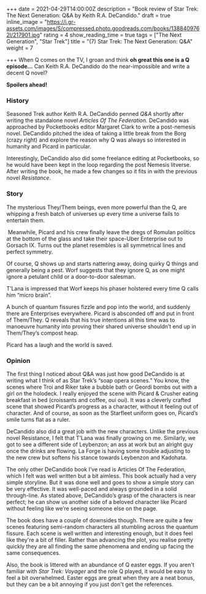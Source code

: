 +++
date = 2021-04-29T14:00:00Z
description = "Book review of Star Trek: The Next Generation: Q&A by Keith R.A. DeCandido."
draft = true
inline_image = "https://i.gr-assets.com/images/S/compressed.photo.goodreads.com/books/1388409762l/217901.jpg"
rating = 4
show_reading_time = true
tags = ["The Next Generation", "Star Trek"]
title = "(7) Star Trek: The Next Generation: Q&A"
weight = 7

+++
When Q comes on the TV, I groan and think **oh great this one is a Q episode...** Can Keith R.A. DeCandido do the near-impossible and write a decent Q novel?

**Spoilers ahead!**

<!--more-->

### History

Seasoned Trek author Keith R.A. DeCandido penned _Q&A_ shortly after writing the standalone novel _Articles Of The Federation._ DeCandido was approached by Pocketbooks editor Margaret Clark to write a post-nemesis novel. DeCandido pitched the idea of taking a little break from the Borg (crazy right) and explore the reason why Q was always so interested in humanity and Picard in particular.

  
Interestingly, DeCandido also did some freelance editing at Pocketbooks, so he would have been kept in the loop regarding the post Nemesis litverse.  
After writing the book, he made a few changes so it fits in with the previous novel _Resistance_.

### Story

The mysterious They/Them beings, even more powerful than the Q, are whipping a fresh batch of universes up every time a universe fails to entertain them. 

 Meanwhile, Picard and his crew finally leave the dregs of Romulan politics at the bottom of the glass and take their space-Uber Enterprise out to Gorsach IX. Turns out the planet resembles is all symmetrical lines and perfect symmetry. 

Of course, Q shows up and starts nattering away, doing quirky Q things and generally being a pest. Worf suggests that they ignore Q, as one might ignore a petulant child or a door-to-door salesman. 

T’Lana is impressed that Worf keeps his phaser holstered every time Q calls him “micro brain”. 

A bunch of quantum fissures fizzle and pop into the world, and suddenly there are Enterprises everywhere. Picard is absconded off and put in front of Them/They. Q reveals that his true intentions all this time was to manoeuvre humanity into proving their shared universe shouldn’t end up in Them/They’s compost heap. 

Picard has a laugh and the world is saved.

### Opinion

The first thing I noticed about Q&A was just how good DeCandido is at writing what I think of as Star Trek’s “soap opera scenes.” You know, the scenes where Troi and Riker take a bubble bath or Geordi bombs out with a girl on the holodeck. I really enjoyed the scene with Picard & Crusher eating breakfast in bed (croissants and coffee, oui oui). It was a cleverly crafted scene that showed Picard’s progress as a character, without it feeling out of character. And of course, as soon as the Starfleet uniform goes on, Picard’s smile turns flat as a ruler. 

DeCandido also did a great job with the new characters. Unlike the previous novel Resistance, I felt that T’Lana was finally growing on me. Similarly, we got to see a different side of Leybenzon; an ass at work but an alright guy once the drinks are flowing. La Forge is having some trouble adjusting to the new crew but softens his stance towards Leybenzon and Kadohata. 

The only other DeCandido book I’ve read is Articles Of The Federation, which I felt was well written but a bit aimless. This book actually had a very simple storyline. But it was done well and goes to show a simple story can be very effective. It was well-paced and always grounded in a solid through-line. As stated above, DeCandido’s grasp of the characters is near perfect; he can show us another side of a beloved character like Picard without feeling like we’re seeing someone else on the page.

The book does have a couple of downsides though. There are quite a few scenes featuring semi-random characters all stumbling across the quantum fissure. Each scene is well written and interesting enough, but it does feel like they're a bit of filler. Rather than advancing the plot, you realise pretty quickly they are all finding the same phenomena and ending up facing the same consequences.

 Also, the book is littered with an abundance of Q easter eggs. If you aren't familiar with _Star Trek: Voyager_ and the role Q played, it would be easy to feel a bit overwhelmed. Easter eggs are great when they are a neat bonus, but they can be a bit annoying if you just don't get the references.
